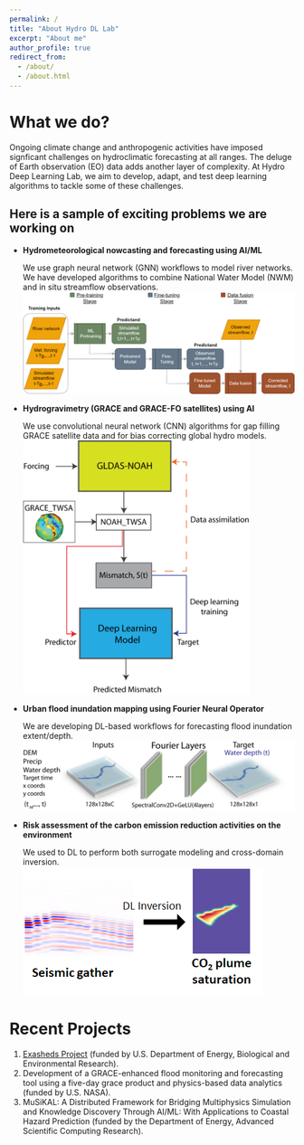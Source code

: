 ```yaml
---
permalink: /
title: "About Hydro DL Lab"
excerpt: "About me"
author_profile: true
redirect_from: 
  - /about/
  - /about.html
---
```



What we do?
======
Ongoing climate change and anthropogenic activities have imposed signficant challenges on hydroclimatic forecasting at all ranges. The deluge of Earth observation (EO) data adds another layer of complexity. At Hydro Deep Learning Lab, we aim to develop, adapt, and test deep learning algorithms to tackle some of these challenges. 

## Here is a sample of exciting problems we are working on

* **Hydrometeorological nowcasting and forecasting using AI/ML**

  We use graph neural network (GNN) workflows to model river networks. We have developed algorithms to combine National Water Model (NWM) and in situ streamflow observations.
   <br/><img src='/images/gnn_workflow.png'>
   
* **Hydrogravimetry (GRACE and GRACE-FO satellites) using AI**

  We use convolutional neural network (CNN) algorithms for gap filling GRACE satellite data and for bias correcting global hydro models.
    <br/><img src='/images/grace_workflow.png' width='400'>
    
  
* **Urban flood inundation mapping using Fourier Neural Operator**

  We are developing DL-based workflows for forecasting flood inundation extent/depth.
   <br/><img src='/images/iccv_fig2.png'>
   
* **Risk assessment of the carbon emission reduction activities on the environment**

  We used to DL to perform both surrogate modeling and cross-domain inversion.
   <br/><img src='/images/co2_seismic_plume.png'>

Recent Projects
======
1. [Exasheds Project](https://exasheds.org) (funded by U.S. Department of Energy, Biological and Environmental Research).
1. Development of a GRACE-enhanced flood monitoring and forecasting tool using a five-day grace product and physics-based data analytics (funded by U.S. NASA).
1. MuSiKAL: A Distributed Framework for Bridging Multiphysics Simulation and Knowledge Discovery Through AI/ML: With Applications to Coastal Hazard Prediction (funded by the Department of Energy, Advanced Scientific Computing Research). 

